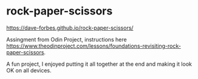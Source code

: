 # rock-paper-scissors

https://dave-forbes.github.io/rock-paper-scissors/

Assingment from Odin Project, instructions here https://www.theodinproject.com/lessons/foundations-revisiting-rock-paper-scissors.

A fun project, I enjoyed putting it all together at the end and making it look OK on all devices.
